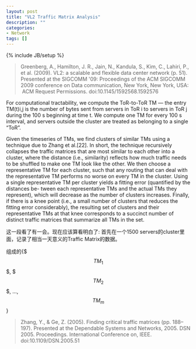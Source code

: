 ```yaml
---
layout: post
title: "VL2 Traffic Matrix Analysis"
description: ""
categories: 
- Network
tags: []
---
```

{% include JB/setup %}

> Greenberg, A., Hamilton, J. R., Jain, N., Kandula, S., Kim, C., Lahiri, P., et al. (2009). VL2: a scalable and flexible data center network (p. 51). Presented at the SIGCOMM '09: Proceedings of the ACM SIGCOMM 2009 conference on Data communication, New York, New York, USA:  ACM  Request Permissions. doi:10.1145/1592568.1592576


For computational tractability, we compute the ToR-to-ToR TM — the entry TM(t)i,j is the number of bytes sent from servers in ToR i to servers in ToR j during the 100 s beginning at time t. We compute one TM for every 100 s interval, and servers outside the cluster are treated as belonging to a single “ToR”.
Given the timeseries of TMs, we find clusters of similar TMs using a technique due to Zhang et al.[22]. In short, the technique recursively collapses the traffic matrices that are most similar to each other into a cluster, where the distance (i.e., similarity) reflects how much traffic needs to be shuffled to make one TM look like the other. We then choose a representative TM for each cluster, such that any routing that can deal with the representative TM performs no worse on every TM in the cluster. Using a single representative TM per cluster yields a fitting error (quantified by the distances be- tween each representative TMs and the actual TMs they represent), which will decrease as the number of clusters increases. Finally, if there is a knee point (i.e., a small number of clusters that reduces the fitting error considerably), the resulting set of clusters and their representative TMs at that knee corresponds to a succinct number of distinct traffic matrices that summarize all TMs in the set.

这一段看了有一会。现在应该算看明白了: 首先在一个1500 servers的cluster里面，记录了相当一天意义的Traffic Matrix的数据。

组成的{$$$TM_1$$$, $$$TM_2$$$, ..., $$TM_m$$ }> Zhang, Y., & Ge, Z. (2005). Finding critical traffic matrices (pp. 188–197). Presented at the Dependable Systems and Networks, 2005. DSN 2005. Proceedings. International Conference on, IEEE. doi:10.1109/DSN.2005.51